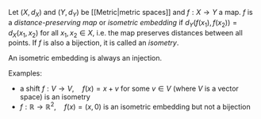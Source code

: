 Let $(X, d_X)$ and $(Y, d_Y)$ be [[Metric|metric spaces]] and $f : X \rightarrow Y$ a map.
$f$ is a _distance-preserving map_ or _isometric embedding_
if $d_Y(f(x_1), f(x_2)) = d_X(x_1, x_2)$ for all $x_1, x_2 \in X$,
i.e. the map preserves distances between all points.
If $f$ is also a bijection, it is called an _isometry_.

An isometric embedding is always an injection.

Examples:
- a shift $f : V \rightarrow V, \quad f(x) = x + v$ for some $v \in V$
	(where $V$ is a vector space) is an isometry
- $f : \mathbb{R} \rightarrow \mathbb{R}^2, \quad f(x) = (x, 0)$ is an isometric embedding but not a bijection